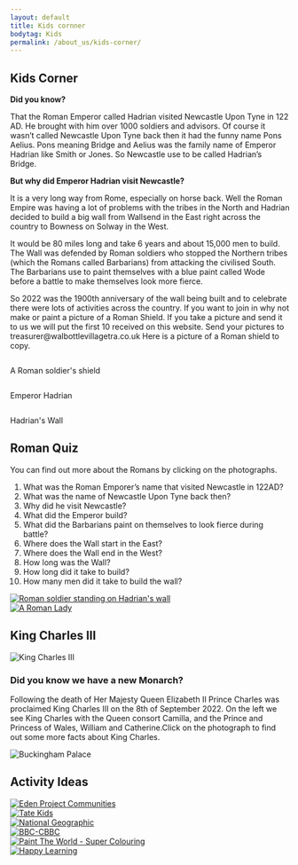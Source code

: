 ```yaml
---
layout: default
title: Kids cornner
bodytag: Kids
permalink: /about_us/kids-corner/
---
```


<div class="container-fluid groups">
	<div class="row">
		<div class="col-lg-1 col-md-1 col-sm-1 col-xs-0"></div>
		<div class="mainPanel col-lg-10 col-md-10 col-sm-10 col-xs-12">
			<div class="col-lg-12 col-md-12 col-sm-12 col-xs-12">
			  <h2>Kids Corner</h2>
			</div>
			<div class="col-lg-6 col-md-6 col-sm-12 col-xs-12">
			  <p><strong>Did you know?</strong></p>
			  <p>That the Roman Emperor called Hadrian visited Newcastle Upon Tyne in 122 AD.  He brought with him over 1000 soldiers and advisors. Of course it wasn’t called Newcastle Upon Tyne back then it had the funny name Pons Aelius. Pons meaning Bridge and Aelius was the family name of Emperor Hadrian like Smith or Jones. So Newcastle use to be called Hadrian’s Bridge.</p>
				<p><strong>But why did Emperor Hadrian visit Newcastle?</strong></p>
				<p>It is a very long way from Rome, especially on horse back.  Well the Roman Empire was having a lot of problems with the tribes in the North and Hadrian decided to build a big wall from Wallsend in the East right across the country to Bowness on Solway in the West.</p>
				<p>It would be 80 miles long and take 6 years and about 15,000 men to build.  The Wall was defended by Roman soldiers who stopped the Northern tribes (which the Romans called Barbarians) from attacking the civilised South. The Barbarians use to paint themselves with a blue paint called Wode before a battle to make themselves look more fierce.</p>
			  <p>So 2022 was the 1900th anniversary of the wall being built and to celebrate there were lots of activities across the country.   If you want to join in why not make or paint a picture of a Roman Shield.  If you take a picture and send it to us we will put the first 10 received on this website. Send your pictures to treasurer@walbottlevillagetra.co.uk  Here is a picture of a Roman shield to copy. </p>
		    <img src="/assets/images/roman-shield.jpg" class="img-responsive" alt=""/>
			<p>A Roman soldier's shield</p>
			</div>
		<div class="col-lg-6 col-md-6 col-sm-12 col-xs-12">
		    <img src="/assets/images/hadrian.jpg" class="img-responsive" alt=""/>
			<p>Emperor Hadrian</p>
		    <img src="/assets/images/hadrians-wall.jpg" class="img-responsive" alt=""/>
			<p>Hadrian's Wall</p>
		</div>
			<div class="col-lg-12 col-md-12 col-sm-12 col-xs-12">
			  <h2>Roman Quiz</h2>
			</div>
			<div class="col-lg-6 col-md-6 col-sm-12 col-xs-12">
				<p>You can find out more about the Romans by clicking on the photographs. </p>
				<ol>
				<li>What was the Roman Emporer’s name that visited Newcastle in 122AD?</li>
				<li>What was the name of Newcastle Upon Tyne back then?</li>
				<li>Why did he visit Newcastle?</li>
				<li>What did the Emperor build?</li>
				<li>What did the Barbarians paint on themselves to look fierce during battle?</li>
				<li>Where does the Wall start in the East?</li>
				<li>Where does the Wall end in the West?</li>
				<li>How long was the Wall?</li>
				<li>How long did it take to build?</li>
				<li>How many men did it take to build the wall?</li>
				</ol>
			</div>
			<div class="col-lg-3 col-md-3 col-sm-6 col-xs-6">
			  <a href="http://www.primaryhomeworkhelp.co.uk/Romans.html" target="_blank"><img src="/assets/images/Roman-soldier-on-wall1.jpg" class="img-responsive" alt="Roman soldier standing on Hadrian's wall"></a>
			</div>
		  <div class="col-lg-3 col-md-3 col-sm-6 col-xs-6">
			  <a href="http://www.primaryhomeworkhelp.co.uk/Romans.html" target="_blank"><img src="/assets/images/Roman-lady.jpg" class="img-responsive" alt="A Roman Lady"></a>
			</div>
			<div class="col-lg-12 col-md-12 col-sm-12 col-xs-12">
			  <h2>King Charles III</h2>
			</div>
			<div class="col-lg-12 col-md-12 col-sm-12 col-xs-12">
		    <img src="/assets/images/king-charles.jpg" class="img-responsive" alt="King Charles III"/> </div>
			<div class="col-lg-12 col-md-12 col-sm-12 col-xs-12">
		    <h3>Did you know we have a new Monarch?</h3>
				<p>Following the death of Her Majesty Queen Elizabeth II Prince Charles was proclaimed King Charles III on the 8th of September 2022. On the left we see King Charles with the Queen consort Camilla, and the Prince and Princess of Wales, William and Catherine.Click on the photograph to find out some more facts about King Charles.</p>
			</div>
			<div class="col-lg-12 col-md-12 col-sm-12 col-xs-12">
		    <img src="/assets/images/buckinghamPalace.jpg" class="img-responsive" alt="Buckingham Palace"/>
			</div>			
			<div class="col-lg-12 col-md-12 col-sm-12 col-xs-12">
			  <h2>Activity Ideas</h2>
			</div>
			<div class="col-lg-4 col-md-4 col-sm-6 col-xs-6">
		    <a href="https://www.edenprojectcommunities.com/stuff-you-can-do" target="_blank" title="visit Eden Project Communities in a new tab"><img src="/assets/images/kids-eden.jpg" class="img-responsive" alt="Eden Project Communities"/></a></div>
			<div class="col-lg-4 col-md-4 col-sm-6 col-xs-6">
		    <a href="https://www.tate.org.uk/kids" target="_blank" title="visit Tate Kids in a new tab"><img src="/assets/images/kids-tate-kids.jpg" class="img-responsive" alt="Tate Kids"/></a></div>
			<div class="col-lg-4 col-md-4 col-sm-6 col-xs-6">
		    <a href="https://www.natgeokids.com/uk/" target="_blank" title="visit National Geographic Kids in a new tab"><img src="/assets/images/kids-national-geographic.jpg" class="img-responsive" alt="National Geographic"/></a></div>
			<div class="col-lg-4 col-md-4 col-sm-6 col-xs-6">
		     <a href="https://www.bbc.co.uk/cbeebies/games" target="_blank" title="visit CBBC in a new tab"><img src="/assets/images/kids-cbbc.jpg" class="img-responsive" alt="BBC-CBBC"/></a></div>
			<div class="col-lg-4 col-md-4 col-sm-6 col-xs-6">
		    <a href="http://www.supercoloring.com/sections/coloring-pages" target="_blank" title="visit Paint The Worls - Super Colouring in a new tab"><img src="/assets/images/kids-paint.jpg" class="img-responsive" alt="Paint The World - Super Colouring"/></a></div>
			<div class="col-lg-4 col-md-4 col-sm-6 col-xs-6">
		    <a href="https://happylearning.tv/en/games/" target="_blank" title="visit Happy Learning in a new tab"><img src="/assets/images/kids-happy-learning.jpg" class="img-responsive" alt="Happy Learning"/></a></div>
	  </div>
		<div class="col-lg-1 col-md-1 col-sm-1 col-xs-0"></div>
		</div>
</div>

